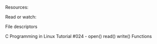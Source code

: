 Resources:

Read or watch:

File descriptors



C Programming in Linux Tutorial #024 - open() read() write() Functions
